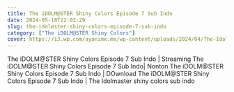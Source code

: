 ```yaml
---
title: The iDOLM@STER Shiny Colors Episode 7 Sub Indo
date: 2024-05-18T22:03:29
slug: the-idolmster-shiny-colors-episode-7-sub-indo
category: ["The iDOLM@STER Shiny Colors"]
cover: https://i3.wp.com/ayanime.me/wp-content/uploads/2024/04/The-Idolmaster-Shiny-Colors-768x1083-1.jpg
---
```


<p>The iDOLM@STER Shiny Colors Episode 7 Sub Indo | Streaming The iDOLM@STER Shiny Colors Episode 7 Sub Indo| Nonton The iDOLM@STER Shiny Colors Episode 7 Sub Indo | DOwnload The iDOLM@STER Shiny Colors Episode 7 Sub Indo | The Idolmaster shiny colors sub indo</p>

